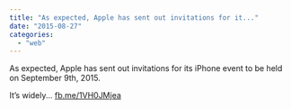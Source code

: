 ```yaml
---
title: "As expected, Apple has sent out invitations for it..."
date: "2015-08-27"
categories: 
  - "web"
---
```


As expected, Apple has sent out invitations for its iPhone event to be held on September 9th, 2015.

It’s widely... [fb.me/1VH0JMjea](http://fb.me/1VH0JMjea)
